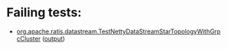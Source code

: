 # Failing tests: 

 * [org.apache.ratis.datastream.TestNettyDataStreamStarTopologyWithGrpcCluster](ratis-test/org.apache.ratis.datastream.TestNettyDataStreamStarTopologyWithGrpcCluster.txt) ([output](ratis-test/org.apache.ratis.datastream.TestNettyDataStreamStarTopologyWithGrpcCluster-output.txt))
